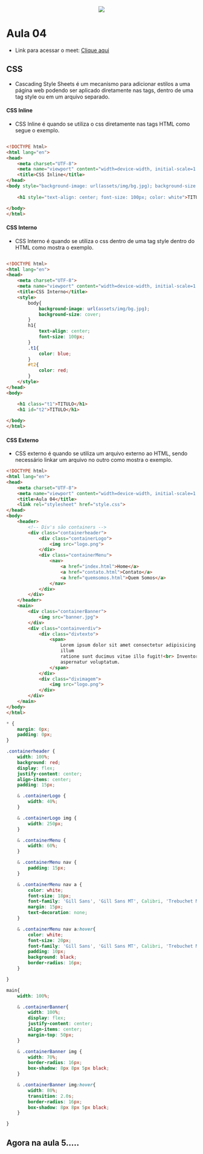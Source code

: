 <div align ="center">
<img src = "https://github.com/user-attachments/assets/2d1c29e1-410f-4f80-8e27-6e8dbe441363">
</div>


# Aula 04

- Link para acessar o meet: <a href="https://meet.google.com/kvg-mtis-hbu">Clique aqui</a>

## CSS

- Cascading Style Sheets é um mecanismo para adicionar estilos a uma página web podendo ser aplicado diretamente nas tags, dentro de uma tag style ou em um arquivo separado.

#### CSS Inline

- CSS Inline é quando se utiliza o css diretamente nas tags HTML como segue o exemplo.

```html

<!DOCTYPE html>
<html lang="en">
<head>
    <meta charset="UTF-8">
    <meta name="viewport" content="width=device-width, initial-scale=1.0">
    <title>CSS Inline</title>
</head>
<body style="background-image: url(assets/img/bg.jpg); background-size: cover">
    
    <h1 style="text-align: center; font-size: 100px; color: white">TITULO</h1>

</body>
</html> 

```

#### CSS Interno

- CSS Interno é quando se utiliza o css dentro de uma tag style dentro do HTML como mostra o exemplo.

```html

<!DOCTYPE html>
<html lang="en">
<head>
    <meta charset="UTF-8">
    <meta name="viewport" content="width=device-width, initial-scale=1.0">
    <title>CSS Interno</title>
    <style>
        body{
            background-image: url(assets/img/bg.jpg);
            background-size: cover;
        }
        h1{
            text-align: center;
            font-size: 100px;
        }
        .t1{
            color: blue;   
        }
        #t2{
            color: red;
        }
    </style>
</head>
<body>

    <h1 class="t1">TITULO</h1>
    <h1 id="t2">TITULO</h1>
    
</body>
</html>

```

#### CSS Externo

- CSS externo é quando se utiliza um arquivo externo ao HTML, sendo necessário linkar um arquivo no outro como mostra o exemplo.

```html
<!DOCTYPE html>
<html lang="en">
<head>
    <meta charset="UTF-8">
    <meta name="viewport" content="width=device-width, initial-scale=1.0">
    <title>Aula 04</title>
    <link rel="stylesheet" href="style.css">
</head>
<body>
    <header>
        <!-- Div's são containers -->
        <div class="containerheader">
            <div class="containerLogo">
                <img src="logo.png">
            </div>
            <div class="containerMenu">
                <nav>
                    <a href="index.html">Home</a>
                    <a href="contato.html">Contato</a>
                    <a href="quemsomos.html">Quem Somos</a>
                </nav>
            </div>
        </div>
    </header>
    <main>
        <div class="containerBanner">
            <img src="banner.jpg">
        </div>
        <div class="containverdiv">
            <div class="divtexto">
                <span>
                    Lorem ipsum dolor sit amet consectetur adipisicing elit. <br> Rerum quibusdam soluta voluptas autem
                    illum
                    ratione sunt ducimus vitae illo fugit!<br> Inventore sed distinctio et veritatis pariatur quos ad
                    aspernatur voluptatum.
                </span>
            </div>
            <div class="divimagem">
                <img src="logo.png">
            </div>
        </div>
    </main>
</body>
</html>

```

```css
* {
    margin: 0px;
    padding: 0px;
}

.containerheader {
    width: 100%;
    background: red;
    display: flex;
    justify-content: center;
    align-items: center;
    padding: 15px;

    & .containerLogo {
        width: 40%;
    }

    & .containerLogo img {
        width: 250px;
    }

    & .containerMenu {
        width: 60%;  
    }

    & .containerMenu nav {
        padding: 15px;
    }

    & .containerMenu nav a {
        color: white;
        font-size: 18px;
        font-family: 'Gill Sans', 'Gill Sans MT', Calibri, 'Trebuchet MS', sans-serif;
        margin: 15px;
        text-decoration: none;
    }

    & .containerMenu nav a:hover{
        color: white;
        font-size: 20px;
        font-family: 'Gill Sans', 'Gill Sans MT', Calibri, 'Trebuchet MS', sans-serif;
        padding: 10px;
        background: black;
        border-radius: 16px;
    }

}

main{
    width: 100%;

    & .containerBanner{
        width: 100%;
        display: flex;
        justify-content: center;
        align-items: center;
        margin-top: 50px;
    }

    & .containerBanner img {
        width: 70%;
        border-radius: 16px;
        box-shadow: 8px 8px 5px black;
    }

    & .containerBanner img:hover{
        width: 80%;
        transition: 2.0s;
        border-radius: 16px;
        box-shadow: 8px 8px 5px black;
    }

}

```

## Agora na aula 5.....
